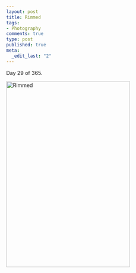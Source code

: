 ```yaml
--- 
layout: post
title: Rimmed
tags: 
- Photography
comments: true
type: post
published: true
meta: 
  _edit_last: "2"
---
```

Day 29 of 365.

<a href="http://www.flickr.com/photos/aaronbrethorst/3237847097/" title="Rimmed by aaronbrethorst, on Flickr"><img src="http://farm4.static.flickr.com/3410/3237847097_4dacda8d28.jpg" width="333" height="500" alt="Rimmed" /></a>
